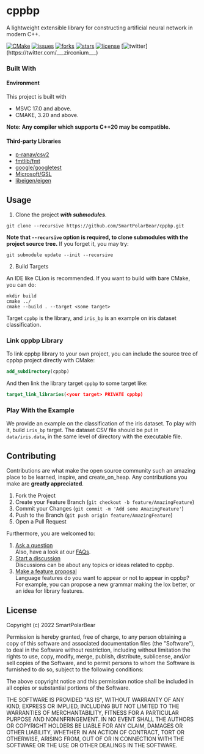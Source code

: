 # cppbp

A lightweight extensible library for constructing artificial neural network in modern C++.

[![CMake](https://github.com/SmartPolarBear/cppbp/actions/workflows/cmake.yml/badge.svg)](https://github.com/SmartPolarBear/cppbp/actions/workflows/cmake.yml)
[![issues](https://img.shields.io/github/issues/SmartPolarBear/cppbp)](https://github.com/SmartPolarBear/cppbp/issues)
[![forks](https://img.shields.io/github/forks/SmartPolarBear/cppbp)](https://github.com/SmartPolarBear/cppbp/fork)
[![stars](https://img.shields.io/github/stars/SmartPolarBear/cppbp)](https://github.com/SmartPolarBear/cppbp/stargazers)
[![license](https://img.shields.io/github/license/SmartPolarBear/cppbp)](https://github.com/SmartPolarBear/cppbp/blob/master/LICENSE)
[![twitter](https://img.shields.io/twitter/url?style=social&url=https%3A%2F%2Ftwitter.com%2F___zirconium___)](https://twitter.com/___zirconium___)

### Built With
#### Environment
This project is built with

- MSVC 17.0 and above.
- CMAKE, 3.20 and above.

**Note: Any compiler which supports C++20 may be compatible.**

#### Third-party Libraries
- [p-ranav/csv2](https://github.com/p-ranav/csv2)
- [fmtlib/fmt](https://github.com/fmtlib/fmt)
- [google/googletest](https://github.com/google/googletest)
- [Microsoft/GSL](https://github.com/microsoft/GSL.git)
- [libeigen/eigen](https://gitlab.com/libeigen/eigen.git)

## Usage

1. Clone the project ***with submodules***.

```shell
git clone --recursive https://github.com/SmartPolarBear/cppbp.git
```

**Note that `--recursive` option is required, to clone submodules with the project source tree.** If you forget it, you may try:

```shell
git submodule update --init --recursive
```

2. Build Targets

An IDE like CLion is recommended. If you want to build with bare CMake, you can do: 

```shell
mkdir build
cmake ../
cmake --build . --target <some target>
```

Target `cppbp` is the library, and `iris_bp` is an example on iris dataset classification.

### Link cppbp Library

To link cppbp library to your own project, you can include the source tree of cppbp project directly with CMake:  

```cmake
add_subdirectory(cppbp)
```

And then link the library target `cppbp` to some target like:

```cmake
target_link_libraries(<your target> PRIVATE cppbp)
```

### Play With the Example

We provide an example on the classification of the iris dataset. To play with it, build `iris_bp` target. The dataset CSV file should be put in `data/iris.data`, in the same level of directory with the executable file.

## Contributing

Contributions are what make the open source community such an amazing place to be learned, inspire, and create_on_heap. Any contributions you make are **greatly appreciated**.

1. Fork the Project
2. Create your Feature Branch (`git checkout -b feature/AmazingFeature`)
3. Commit your Changes (`git commit -m 'Add some AmazingFeature'`)
4. Push to the Branch (`git push origin feature/AmazingFeature`)
5. Open a Pull Request

Furthermore, you are welcomed to:

1. [Ask a question](https://github.com/SmartPolarBear/cppbp/discussions/categories/q-a)   
   Also, have a look at our [FAQs]().
2. [Start a discussion](https://github.com/SmartPolarBear/cppbp/discussions/categories/general)    
   Discussions can be about any topics or ideas related to cppbp.
3. [Make a feature proposal](https://github.com/SmartPolarBear/cppbp/issues)   
   Language features do you want to appear or not to appear in cppbp? For example, you can propose a new grammar making the lox better, or an idea for library features.

## License

Copyright (c) 2022 SmartPolarBear

Permission is hereby granted, free of charge, to any person obtaining a copy
of this software and associated documentation files (the "Software"), to deal
in the Software without restriction, including without limitation the rights
to use, copy, modify, merge, publish, distribute, sublicense, and/or sell
copies of the Software, and to permit persons to whom the Software is
furnished to do so, subject to the following conditions:

The above copyright notice and this permission notice shall be included in all
copies or substantial portions of the Software.

THE SOFTWARE IS PROVIDED "AS IS", WITHOUT WARRANTY OF ANY KIND, EXPRESS OR
IMPLIED, INCLUDING BUT NOT LIMITED TO THE WARRANTIES OF MERCHANTABILITY,
FITNESS FOR A PARTICULAR PURPOSE AND NONINFRINGEMENT. IN NO EVENT SHALL THE
AUTHORS OR COPYRIGHT HOLDERS BE LIABLE FOR ANY CLAIM, DAMAGES OR OTHER
LIABILITY, WHETHER IN AN ACTION OF CONTRACT, TORT OR OTHERWISE, ARISING FROM,
OUT OF OR IN CONNECTION WITH THE SOFTWARE OR THE USE OR OTHER DEALINGS IN THE
SOFTWARE.